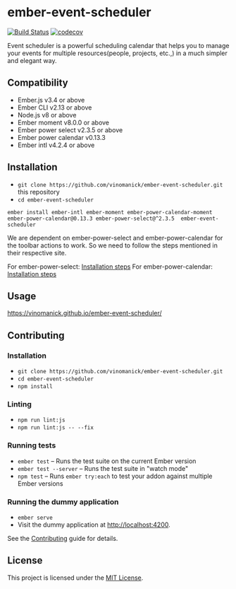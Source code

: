 # ember-event-scheduler
[![Build Status](https://api.travis-ci.org/vinomanick/ember-event-scheduler.svg?branch=master)](https://travis-ci.org/github/vinomanick/ember-event-scheduler)
[![codecov](https://codecov.io/gh/vinomanick/ember-event-scheduler/branch/master/graph/badge.svg)](https://codecov.io/gh/vinomanick/ember-event-scheduler)

Event scheduler is a powerful scheduling calendar that helps you to manage your events for multiple resources(people, projects, etc.,) in a much simpler and elegant way.

Compatibility
------------------------------------------------------------------------------

* Ember.js v3.4 or above
* Ember CLI v2.13 or above
* Node.js v8 or above
* Ember moment v8.0.0 or above
* Ember power select v2.3.5 or above
* Ember power calendar v0.13.3
* Ember intl v4.2.4 or above


Installation
------------------------------------------------------------------------------

* `git clone https://github.com/vinomanick/ember-event-scheduler.git` this repository
* `cd ember-event-scheduler`

```
ember install ember-intl ember-moment ember-power-calendar-moment ember-power-calendar@0.13.3 ember-power-select@^2.3.5  ember-event-scheduler
```
We are dependent on ember-power-select and ember-power-calendar for the toolbar actions to work. So
we need to follow the steps mentioned in their respective site.

For ember-power-select: [Installation steps](https://2-x.ember-power-select.com/docs/installation/)
For ember-power-calendar: [Installation steps](https://ember-power-calendar.com/docs/installation)

Usage
------------------------------------------------------------------------------

https://vinomanick.github.io/ember-event-scheduler/


Contributing
------------------------------------------------------------------------------

### Installation

* `git clone https://github.com/vinomanick/ember-event-scheduler.git`
* `cd ember-event-scheduler`
* `npm install`

### Linting

* `npm run lint:js`
* `npm run lint:js -- --fix`

### Running tests

* `ember test` – Runs the test suite on the current Ember version
* `ember test --server` – Runs the test suite in "watch mode"
* `npm test` – Runs `ember try:each` to test your addon against multiple Ember versions

### Running the dummy application

* `ember serve`
* Visit the dummy application at [http://localhost:4200](http://localhost:4200).

See the [Contributing](CONTRIBUTING.md) guide for details.

License
------------------------------------------------------------------------------

This project is licensed under the [MIT License](LICENSE.md).

